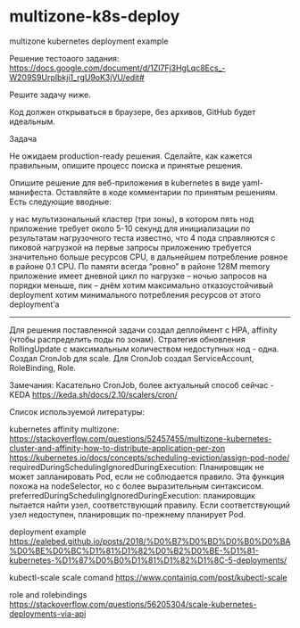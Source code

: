 # multizone-k8s-deploy
multizone kubernetes deployment example

Решение тестоаого задания:
https://docs.google.com/document/d/1Zl7Fj3HgLqc8Ecs_-W209S9UrpIbkji1_rgU9oK3jVU/edit#  

Решите задачу ниже. 

Код должен открываться в браузере, без архивов, GitHub будет идеальным.

Задача

Не ожидаем production-ready решения. Сделайте, как кажется правильным, опишите процесс поиска и принятые решения.

Опишите решение для веб-приложения в kubernetes в виде yaml-манифеста. Оставляйте в коде комментарии по принятым решениям. Есть следующие вводные:

у нас мультизональный кластер (три зоны), в котором пять нод
приложение требует около 5-10 секунд для инициализации
по результатам нагрузочного теста известно, что 4 пода справляются с пиковой нагрузкой
на первые запросы приложению требуется значительно больше ресурсов CPU, в дальнейшем потребление ровное в районе 0.1 CPU. По памяти всегда “ровно” в районе 128M memory
приложение имеет дневной цикл по нагрузке – ночью запросов на порядки меньше, пик – днём
хотим максимально отказоустойчивый deployment
хотим минимального потребления ресурсов от этого deployment’а

***


Для решения поставленной задачи создал деплоймент с HPA, affinity (чтобы распределить поды по зонам).
	Стратегия обновления RollingUpdate c максимальным количеством недоступных нод - одна.
	Создал CronJob для scale.
	Для CronJob создал ServiceAccount, RoleBinding, Role.

Замечания:
	Касательно CronJob, более актуальный способ сейчас - KEDA
		https://keda.sh/docs/2.10/scalers/cron/

Список используемой литературы:

kubernetes affinity multizone:
https://stackoverflow.com/questions/52457455/multizone-kubernetes-cluster-and-affinity-how-to-distribute-application-per-zon
https://kubernetes.io/docs/concepts/scheduling-eviction/assign-pod-node/
	requiredDuringSchedulingIgnoredDuringExecution: Планировщик не может запланировать Pod, если не соблюдается правило. Эта функция похожа на nodeSelector, но с более выразительным синтаксисом.
	preferredDuringSchedulingIgnoredDuringExecution: планировщик пытается найти узел, соответствующий правилу. Если соответствующий узел недоступен, планировщик по-прежнему планирует Pod.

deployment example
https://ealebed.github.io/posts/2018/%D0%B7%D0%BD%D0%B0%D0%BA%D0%BE%D0%BC%D1%81%D1%82%D0%B2%D0%BE-%D1%81-kubernetes-%D1%87%D0%B0%D1%81%D1%82%D1%8C-5-deployments/

kubectl-scale scale comand
https://www.containiq.com/post/kubectl-scale

role and rolebindings
https://stackoverflow.com/questions/56205304/scale-kubernetes-deployments-via-api



